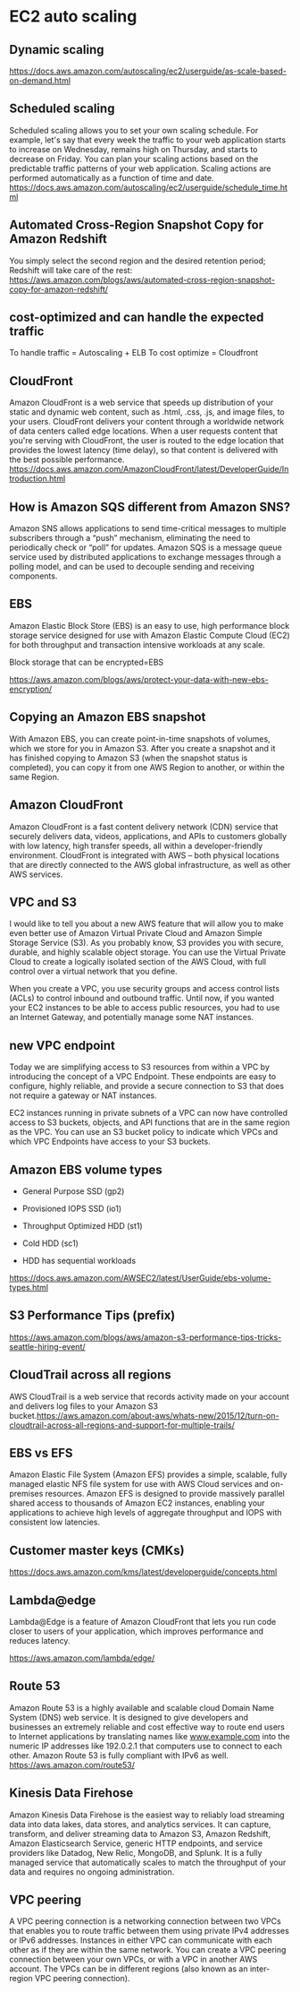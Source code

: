 # EC2 auto scaling

## Dynamic scaling
https://docs.aws.amazon.com/autoscaling/ec2/userguide/as-scale-based-on-demand.html

## Scheduled scaling
Scheduled scaling allows you to set your own scaling schedule. For example, let's say that every week the traffic to your web application starts to increase on Wednesday, remains high on Thursday, and starts to decrease on Friday. You can plan your scaling actions based on the predictable traffic patterns of your web application. Scaling actions are performed automatically as a function of time and date.
https://docs.aws.amazon.com/autoscaling/ec2/userguide/schedule_time.html


## Automated Cross-Region Snapshot Copy for Amazon Redshift
You simply select the second region and the desired retention period; Redshift will take care of the rest:
https://aws.amazon.com/blogs/aws/automated-cross-region-snapshot-copy-for-amazon-redshift/

## cost-optimized and can handle the expected traffic
To handle traffic = Autoscaling + ELB
To cost optimize = Cloudfront

## CloudFront
Amazon CloudFront is a web service that speeds up distribution of your static and dynamic web content, such as .html, .css, .js, and image files, to your users. CloudFront delivers your content through a worldwide network of data centers called edge locations. When a user requests content that you're serving with CloudFront, the user is routed to the edge location that provides the lowest latency (time delay), so that content is delivered with the best possible performance.
https://docs.aws.amazon.com/AmazonCloudFront/latest/DeveloperGuide/Introduction.html

## How is Amazon SQS different from Amazon SNS?
Amazon SNS allows applications to send time-critical messages to multiple subscribers through a “push” mechanism, eliminating the need to periodically check or “poll” for updates. Amazon SQS is a message queue service used by distributed applications to exchange messages through a polling model, and can be used to decouple sending and receiving components. 

## EBS
Amazon Elastic Block Store (EBS) is an easy to use, high performance block storage service designed for use with Amazon Elastic Compute Cloud (EC2) for both throughput and transaction intensive workloads at any scale.

Block storage that can be encrypted=EBS

https://aws.amazon.com/blogs/aws/protect-your-data-with-new-ebs-encryption/


## Copying an Amazon EBS snapshot
With Amazon EBS, you can create point-in-time snapshots of volumes, which we store for you in Amazon S3. After you create a snapshot and it has finished copying to Amazon S3 (when the snapshot status is completed), you can copy it from one AWS Region to another, or within the same Region.

## Amazon CloudFront
Amazon CloudFront is a fast content delivery network (CDN) service that securely delivers data, videos, applications, and APIs to customers globally with low latency, high transfer speeds, all within a developer-friendly environment. CloudFront is integrated with AWS – both physical locations that are directly connected to the AWS global infrastructure, as well as other AWS services. 

## VPC and S3
I would like to tell you about a new AWS feature that will allow you to make even better use of Amazon Virtual Private Cloud and Amazon Simple Storage Service (S3). As you probably know, S3 provides you with secure, durable, and highly scalable object storage. You can use the Virtual Private Cloud to create a logically isolated section of the AWS Cloud, with full control over a virtual network that you define.

When you create a VPC, you use security groups and access control lists (ACLs) to control inbound and outbound traffic. Until now, if you wanted your EC2 instances to be able to access public resources, you had to use an Internet Gateway, and potentially manage some NAT instances.

## new VPC endpoint
Today we are simplifying access to S3 resources from within a VPC by introducing the concept of a VPC Endpoint. These endpoints are easy to configure, highly reliable, and provide a secure connection to S3 that does not require a gateway or NAT instances.

EC2 instances running in private subnets of a VPC can now have controlled access to S3 buckets, objects, and API functions that are in the same region as the VPC. You can use an S3 bucket policy to indicate which VPCs and which VPC Endpoints have access to your S3 buckets.

## Amazon EBS volume types
- General Purpose SSD (gp2)	
- Provisioned IOPS SSD (io1)	
- Throughput Optimized HDD (st1)	
- Cold HDD (sc1)

- HDD has sequential workloads

https://docs.aws.amazon.com/AWSEC2/latest/UserGuide/ebs-volume-types.html


## S3 Performance Tips (prefix)
https://aws.amazon.com/blogs/aws/amazon-s3-performance-tips-tricks-seattle-hiring-event/

## CloudTrail across all regions
AWS CloudTrail is a web service that records activity made on your account and delivers log files to your Amazon S3 bucket.https://aws.amazon.com/about-aws/whats-new/2015/12/turn-on-cloudtrail-across-all-regions-and-support-for-multiple-trails/

## EBS vs EFS
Amazon Elastic File System (Amazon EFS) provides a simple, scalable, fully managed elastic NFS file system for use with AWS Cloud services and on-premises resources.
Amazon EFS is designed to provide massively parallel shared access to thousands of Amazon EC2 instances, enabling your applications to achieve high levels of aggregate throughput and IOPS with consistent low latencies.

## Customer master keys (CMKs)

https://docs.aws.amazon.com/kms/latest/developerguide/concepts.html

## Lambda@edge
Lambda@Edge is a feature of Amazon CloudFront that lets you run code closer to users of your application, which improves performance and reduces latency. 

https://aws.amazon.com/lambda/edge/

## Route 53
Amazon Route 53 is a highly available and scalable cloud Domain Name System (DNS) web service. It is designed to give developers and businesses an extremely reliable and cost effective way to route end users to Internet applications by translating names like www.example.com into the numeric IP addresses like 192.0.2.1 that computers use to connect to each other. Amazon Route 53 is fully compliant with IPv6 as well.
https://aws.amazon.com/route53/

## Kinesis Data Firehose
Amazon Kinesis Data Firehose is the easiest way to reliably load streaming data into data lakes, data stores, and analytics services. It can capture, transform, and deliver streaming data to Amazon S3, Amazon Redshift, Amazon Elasticsearch Service, generic HTTP endpoints, and service providers like Datadog, New Relic, MongoDB, and Splunk. It is a fully managed service that automatically scales to match the throughput of your data and requires no ongoing administration. 

##  VPC peering
A VPC peering connection is a networking connection between two VPCs that enables you to route traffic between them using private IPv4 addresses or IPv6 addresses. Instances in either VPC can communicate with each other as if they are within the same network. You can create a VPC peering connection between your own VPCs, or with a VPC in another AWS account. The VPCs can be in different regions (also known as an inter-region VPC peering connection).

